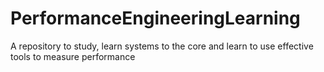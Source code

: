 # PerformanceEngineeringLearning
A repository to study, learn systems to the core and learn to use effective tools to measure performance
